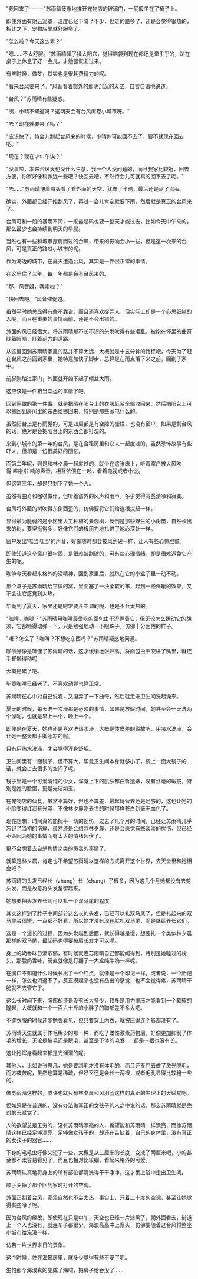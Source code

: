 <link rel="stylesheet" href="../../styles/text.css" />

"我回来了------"苏雨晴疲惫地推开宠物店的玻璃门，一屁股坐在了椅子上。

即使外面有阴云笼罩，温度已经下降了不少，但走的路多了，还是会觉得很热的，相比之下，宠物店里就舒服多了。

"怎么啦？今天这么累？"

"嗯......不太舒服。"苏雨晴揉了揉太阳穴，觉得脑袋到现在都还是晕乎乎的，趴在桌子上休息了好一会儿，才勉强恢复过来。

有些时候，做梦，其实也是很耗费精力的呢。

"看来台风要来了。"风音看着窗外的那阴沉沉的天空，自言自语地说道。

"台风？"苏雨晴有些疑惑。

"咦，小晴不知道吗？这两天会有台风席卷小城市呀。"

"唔？现在就要来了吗？"

"应该快了，待会儿刮起台风来的时候，小晴你可能回不去了，要不就现在回去吧。"

"现在？现在才中午诶？"

"没事啦，本来台风天也没什么生意，我一个人没问题的，而且我家比较近，回去方便，你家好像稍微远一些吧？快回去吧，不然待会儿可就真的回不去了呢。"

"唔......"苏雨晴皱着眉头看了看外面的天空，犹豫了半晌，最后还是点了点头。

确实，外面都已经开始刮风了，再过一会儿肯定就要下雨，然后就是真正的台风来了。

台风可和一般的暴雨不同，一来最起码也要一整天才能过去，比如今天中午来的，那么最少也会持续到明天的早晨。

当然也有一些和城市擦肩而过的台风，带来的影响会小一些，但是这一次来的台风，可是真正的路过小城市的呢。

作为海边的城市，在夏天遭遇台风，其实是一件很正常的事情。

在这里住了三年，每一年都是会有台风来的。

"那，风音姐，我走啦？"

"快回去吧。"风音催促道。

虽然平时她总显得有些不靠谱，而且还喜欢捉弄人，但实际上却是一个心思细腻的人呢，而且在重要的事情面前，还是不会出错的。

外面的风已经很大，将苏雨晴那不长不短的头发吹得有些凌乱，被抱在怀里的曲奇眯着眼睛，盯着前方的道路。

从这里回到苏雨晴家里的路并不算太远，大概就是十五分钟的路程吧，今天为了赶在台风之前回到家里，她特意加快了脚步，总算是在雨点落下来之前，回到了家中。

前脚刚踏进家门，外面就开始下起了倾盆大雨。

这应该是一件相当幸运的事情了吧。

回到家做的第一件事，就是把晒在阳台上的衣服赶紧全部收回来，然后把阳台上可以挪回到房间里的东西给挪回来，特别是那些家电什么的。

虽然阳台上是有雨棚的，可是四周都是有空隙的栅栏，也没有窗户，如果是刮台风的话，绝对是会把阳台上的东西全都打湿的。

来到小城市的第一年的台风，是在合租房里和众人一起度过的，虽然恐怖故事有些吓人，但却是一份很美好的回忆。

而第二年呢，则是和林夕晨一起度过的，就坐在这张床上，听着窗户被大风吹得'哗啦啦'响的声音，相互依偎在一起，看着电视或者小说。

但这第三年，却是只剩下了她一个人。

虽然有曲奇和咖啡做伴，但听着窗外的风声和雨声，多少觉得有些清冷和寂寞。

台风将外面的树吹得东倒西歪的，仿佛要将它们给连根拔起一样。

显得最为脆弱的是小区里人工种植的景观树，反倒是那些野生的小树苗，自然长出来的树，要坚挺得多，好像它们的根用力地扎进了地心深处一样。

窗户发出'哐当哐当'的声音，好像随时都会被风刮破一样，让人有些心惊胆颤。

即使知道这个窗户很牢固，是很难被刮破的，可有些心理情绪，却是很难避免它产生的呢。

咖啡今天看起来格外的没精神，回到家里后，就趴在它的小盒子里一动不动。

那个盒子是苏雨晴给它做的窝，里面塞了一块柔软的布，起到一些保暖的效果，又不会让它感觉到太热。

毕竟到了夏天，家里还是时常要开空调的呢，也是不会太热的。

"咖啡，咖啡？"苏雨晴用咖啡最爱吃的面包虫干逗弄着它，但无论怎么撩动它的胡须，它都懒得动弹一下，只是勉强地动一下眼珠子，仿佛十分困倦的样子。

"唔？怎么了？咖啡？不想吃东西吗？"苏雨晴疑惑地问道。

咖啡好像是听懂了苏雨晴的话，这才缓缓地张开嘴，将面包虫干咬进了嘴里，就连手都懒得动呢......

大概是累了吧。

毕竟咖啡已经老了，不喜欢动弹也算正常。

苏雨晴在心中对自己说着，又逗弄了一下曲奇，然后就走进卫生间洗起澡来。

夏天的时候，每天洗一次澡那是必须的事情，如果是放假时间，她甚至会一天洗两个澡呢，也就是早上一个，晚上一个。

即使是在夏天，她也还是喜欢洗热水澡，大概是体质差的缘故吧，用冷水洗澡，会让她一整天都手脚冰凉的呢。

只有用热水洗澡，才会觉得浑身舒坦。

卫生间里有一面镜子，但不算大，毕竟卫生间本身就够小了，装上一面大镜子的话，就会占去很多的空间了呢。

镜子里是一个可爱清纯的少女，浑身上下的肌肤都白皙透嫩，没有丝毫的瑕疵，特别是她的脸蛋，更是光洁如玉。

在宠物店的伙食，虽然不算好，但也不算差，最起码营养还是足够的，这也让她的小脸变得红润有光泽，不像林夕晨刚去世的时候那样苍白到毫无血色了。

现在想想，时间真的能抚平一切的创伤，过去了几个月的时间，已经让苏雨晴几乎忘记了当初的伤痛，虽然还是会想念林夕晨，还是会感觉有些淡淡的忧伤，但已经不会因为她的事情而有太大的情绪起伏了。

更不会想着去自杀殉情之类的愚蠢的事情了。

就算是林夕晨，肯定也不希望苏雨晴以这样的方式离开这个世界，去天堂里和她相会吧？

苏雨晴的头发已经长（zhang）长（chang）了很多，因为这几个月她都没有去剪头发，而是故意将头发蓄留起来。

她想要把头发养长到可以扎一个双马尾的程度。

其实这样到了脖子中间部分这么长的头发，已经可以扎双马尾了，但是扎起来的双马尾会很短，一点都不好看，所以她才没有现在就扎双马尾，而是继续养长它们。

这是一个漫长的过程，因为头发越到后面，就长得越是慢，想要扎一个类似林夕晨那样的双马尾，最起码也得要披肩长发才可以呢。

身上的奶香味日渐浓郁，有时候就连苏雨晴自己都能闻得到，特别是她睡过的枕头，那股奶香味，简直就像是打翻了一大盒纯牛奶一样呢。

在胸口不知道什么时候长出了一个红点，就像是一个印记一样，或者说，一个胎记一样，怎么也消退不了，反正摸起来也没有凸出的感觉，也不会觉得疼，苏雨晴干脆就不去管它了。

这么长时间下来，胸部却还是没有长大多少，顶多是用力挤压才能看到一个软软的隆起，大概就和一个一百六十斤的小胖子的胸部差不多大吧。

不穿衣服的时候还能勉强看见，但只要穿上内衣，就被压得连个影都没有了。

苏雨晴天生就属于体毛稀少的那一种，而吃了雌性激素药物后，好像更加抑制了体毛的增长，无论是腋毛还是腿毛，甚至是下体的毛发......都是一根也没有长。

这让她浑身看起来都是光溜溜的呢。

其他人，比如说张思凡，她是要刮毛才没有体毛的，而且还专门去做了激光脱毛，而方莜莜呢，虽然也算是稀疏，但好歹还是会长一两根，或者毛孔显得比较粗一些的。

像苏雨晴这样的，或许也就只有林夕晨和风羽蓝这样的真正的生理上的天赋党吧。

但如果是在普通的，没有办法做真正的女孩子的人之中说的话，那么苏雨晴就是绝对的天赋党了。

人的欲望总是无穷的，没有苏雨晴漂亮的人，希望能和苏雨晴一样漂亮，而像苏雨晴这样已经足够漂亮，足够像女孩子的，却还在苦恼着，自己的身体里，没有真正的女孩子的器官......

下身的毛毛虫好像又短了一些，大概是从三厘米的长度，变成了两厘米吧，小的甚至都不太容易看见了，而且也相对比较细，看起来格外的可爱。

苏雨晴认真地将身上的所有部位都清洗得干干净净，这才裹上浴巾走出卫生间。

顺手关掉了那个回到家时打开的空调。

外面正刮着台风，家里自然也不会太热，事实上，开着二十度的空调，甚至让她觉得有些冷了呢。

因为台风的缘故，即使现在只是中午，天空也已经一片漆黑了，朝外面看去，街道上一个人也没有，就连车子都很少，海浪高高冲上案头，仿佛要随着这台风将整座小城市给淹没一样。

仿若一片世界末日的景象。

这个时候，住在海景房里，就多少觉得有些不安了呢。

生怕那个海浪真的变成了海啸，把房子给吞没了......
